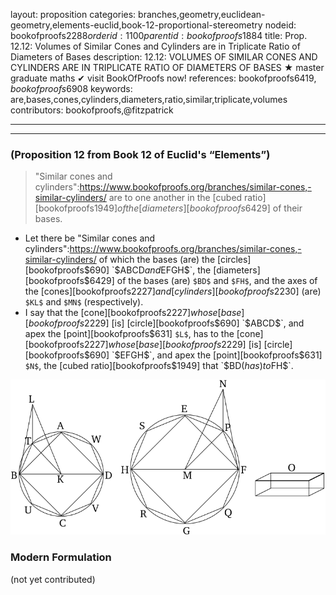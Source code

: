 layout: proposition
categories: branches,geometry,euclidean-geometry,elements-euclid,book-12-proportional-stereometry
nodeid: bookofproofs$2288
orderid: 1100
parentid: bookofproofs$1884
title: Prop. 12.12: Volumes of Similar Cones and Cylinders are in Triplicate Ratio of Diameters of Bases
description: 12.12: VOLUMES OF SIMILAR CONES AND CYLINDERS ARE IN TRIPLICATE RATIO OF DIAMETERS OF BASES &#9733; master graduate maths &#10004; visit BookOfProofs now!
references: bookofproofs$6419,bookofproofs$6908
keywords: are,bases,cones,cylinders,diameters,ratio,similar,triplicate,volumes
contributors: bookofproofs,@fitzpatrick


---


---

### (Proposition 12 from Book 12 of Euclid's “Elements”)

> "Similar cones and cylinders":https://www.bookofproofs.org/branches/similar-cones,-similar-cylinders/ are to one another in the [cubed ratio][bookofproofs$1949] of the [diameters][bookofproofs$6429] of their bases.
* Let there be "Similar cones and cylinders":https://www.bookofproofs.org/branches/similar-cones,-similar-cylinders/ of which the bases (are) the [circles][bookofproofs$690] `$ABCD$` and `$EFGH$`, the [diameters][bookofproofs$6429] of the bases (are) `$BD$` and `$FH$`, and the axes of the [cones][bookofproofs$2227] and [cylinders][bookofproofs$2230] (are) `$KL$` and `$MN$` (respectively).
* I say that the [cone][bookofproofs$2227] whose [base][bookofproofs$2229] [is] [circle][bookofproofs$690] `$ABCD$`, and apex the [point][bookofproofs$631] `$L$`, has to the [cone][bookofproofs$2227] whose [base][bookofproofs$2229] [is] [circle][bookofproofs$690] `$EFGH$`, and apex the [point][bookofproofs$631] `$N$`, the [cubed ratio][bookofproofs$1949] that `$BD$` (has) to `$FH$`.

![fig12e](https://github.com/bookofproofs/bookofproofs.github.io/blob/main/_sources/_assets/images/euclid/Book12/fig12e.png?raw=true)


### Modern Formulation

(not yet contributed)
